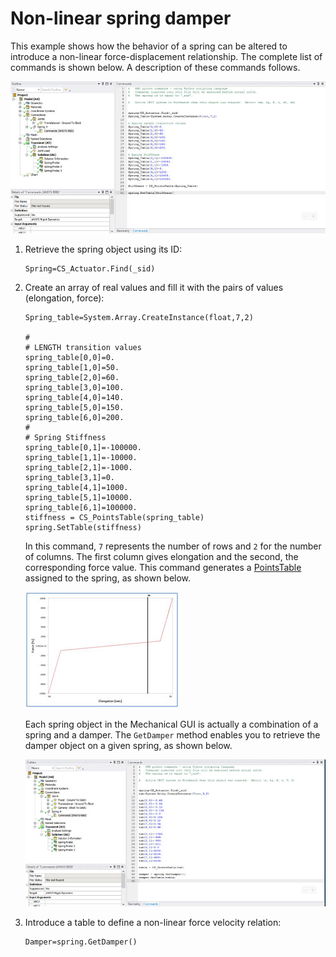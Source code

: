 # Non-linear spring damper

This example shows how the behavior of a spring can be altered to introduce a
non-linear force-displacement relationship. The complete list of commands is
shown below. A description of these commands follows.

![Mechanical UI](./images/gds_cmdref_ex_damper_win1.jpg)

1. Retrieve the spring object using its ID:

    ```
    Spring=CS_Actuator.Find(_sid)
    ```

2. Create an array of real values and fill it with the pairs of values (elongation, force):

    ```
    Spring_table=System.Array.CreateInstance(float,7,2)

    #
    # LENGTH transition values
    spring_table[0,0]=0.
    spring_table[1,0]=50.
    spring_table[2,0]=60.
    spring_table[3,0]=100.
    spring_table[4,0]=140.
    spring_table[5,0]=150.
    spring_table[6,0]=200.
    #
    # Spring Stiffness
    spring_table[0,1]=-100000.
    spring_table[1,1]=-10000.
    spring_table[2,1]=-1000.
    spring_table[3,1]=0.
    spring_table[4,1]=1000.
    spring_table[5,1]=10000.
    spring_table[6,1]=100000.
    stiffness = CS_PointsTable(spring_table)
    spring.SetTable(stiffness)
    ```

    In this command, `7` represents the number of rows and `2` for the number of
    columns. The first column gives elongation and the second, the corresponding
    force value. This command generates a [PointsTable](pointstable.md)  assigned to the spring, as
    shown below.

    ![points table plot](./images/gds_cmdref_ex_damper_plot.jpg)

    Each spring object in the Mechanical GUI is actually a combination of a spring
    and a damper. The `GetDamper` method enables you to retrieve the damper object
    on a given spring, as shown below.

    ![spring and damper combination](./images/gds_cmdref_ex_damper_win2.jpg)

3. Introduce a table to define a non-linear force velocity relation:
  
    ```
    Damper=spring.GetDamper()
    ```
